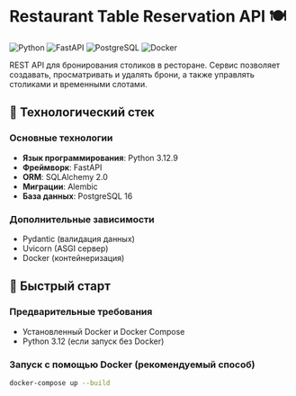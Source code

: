 # Restaurant Table Reservation API 🍽️

![Python](https://img.shields.io/badge/python-3.12.9-blue)
![FastAPI](https://img.shields.io/badge/FastAPI-0.109.1-green)
![PostgreSQL](https://img.shields.io/badge/PostgreSQL-16.2-blue)
![Docker](https://img.shields.io/badge/Docker-24.0.5-blue)

REST API для бронирования столиков в ресторане. Сервис позволяет создавать, просматривать и удалять брони, а также управлять столиками и временными слотами.

## 🔧 Технологический стек

### Основные технологии
- **Язык программирования**: Python 3.12.9
- **Фреймворк**: FastAPI
- **ORM**: SQLAlchemy 2.0
- **Миграции**: Alembic
- **База данных**: PostgreSQL 16

### Дополнительные зависимости
- Pydantic (валидация данных)
- Uvicorn (ASGI сервер)
- Docker (контейнеризация)

## 🚀 Быстрый старт

### Предварительные требования
- Установленный Docker и Docker Compose
- Python 3.12 (если запуск без Docker)

### Запуск с помощью Docker (рекомендуемый способ)
```bash
docker-compose up --build
